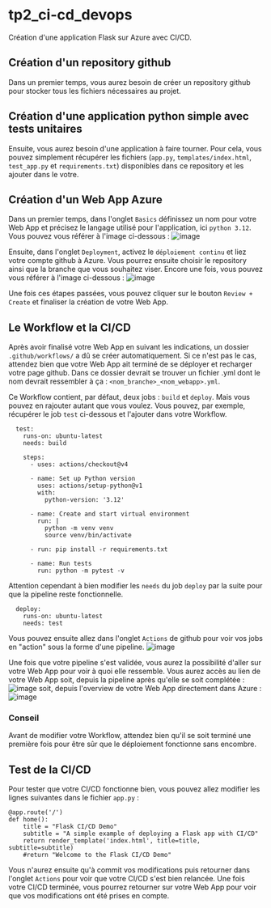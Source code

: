 # tp2_ci-cd_devops

Création d'une application Flask sur Azure avec CI/CD.

## Création d'un repository github

Dans un premier temps, vous aurez besoin de créer un repository github pour stocker tous les fichiers nécessaires au projet.

## Création d'une application python simple avec tests unitaires

Ensuite, vous aurez besoin d'une application à faire tourner. Pour cela, vous pouvez simplement récupérer les fichiers (`app.py`, `templates/index.html`, `test_app.py` et `requirements.txt`) disponibles dans ce repository et les ajouter dans le votre.

## Création d'un Web App Azure

Dans un premier temps, dans l'onglet `Basics` définissez un nom pour votre Web App et précisez le langage utilisé pour l'application, ici `python 3.12`.
Vous pouvez vous référer à l'image ci-dessous :
![image](https://github.com/Viveledelire/tp2_ci-cd_devops/assets/97473758/83e53c30-fe1b-414f-9ede-6f978b9c8418)

Ensuite, dans l'onglet `Deployment`, activez le `déploiement continu` et liez votre compte github à Azure. Vous pourrez ensuite choisir le repository ainsi que la branche que vous souhaitez viser.
Encore une fois, vous pouvez vous référer à l'image ci-dessous :
![image](https://github.com/Viveledelire/tp2_ci-cd_devops/assets/97473758/2d146171-31a6-40f2-a909-8d3e59fe09d5)

Une fois ces étapes passées, vous pouvez cliquer sur le bouton `Review + Create` et finaliser la création de votre Web App.

## Le Workflow et la CI/CD

Après avoir finalisé votre Web App en suivant les indications, un dossier `.github/workflows/` a dû se créer automatiquement. Si ce n'est pas le cas, attendez bien que votre Web App ait terminé de se déployer et recharger votre page github. 
Dans ce dossier devrait se trouver un fichier .yml dont le nom devrait ressembler à ça : `<nom_branche>_<nom_webapp>.yml`.

Ce Workflow contient, par défaut, deux jobs : `build` et `deploy`. Mais vous pouvez en rajouter autant que vous voulez. Vous pouvez, par exemple, récupérer le job `test` ci-dessous et l'ajouter dans votre Workflow.
```
  test:
    runs-on: ubuntu-latest
    needs: build

    steps:
      - uses: actions/checkout@v4

      - name: Set up Python version
        uses: actions/setup-python@v1
        with:
          python-version: '3.12'

      - name: Create and start virtual environment
        run: |
          python -m venv venv
          source venv/bin/activate
          
      - run: pip install -r requirements.txt 
      
      - name: Run tests
        run: python -m pytest -v
```
Attention cependant à bien modifier les `needs` du job `deploy` par la suite pour que la pipeline reste fonctionnelle.
```
  deploy:
    runs-on: ubuntu-latest
    needs: test
```
Vous pouvez ensuite allez dans l'onglet `Actions` de github pour voir vos jobs en "action" sous la forme d'une pipeline.
![image](https://github.com/Viveledelire/tp2_ci-cd_devops/assets/97473758/41177943-5b80-40e4-93e7-f7138965efb9)

Une fois que votre pipeline s'est validée, vous aurez la possibilité d'aller sur votre Web App pour voir à quoi elle ressemble.
Vous aurez accès au lien de votre Web App soit, depuis la pipeline après qu'elle se soit complétée : 
![image](https://github.com/Viveledelire/tp2_ci-cd_devops/assets/97473758/4ec87540-30c4-41ad-b262-09fb07bc9e8b)
soit, depuis l'overview de votre Web App directement dans Azure : 
![image](https://github.com/Viveledelire/tp2_ci-cd_devops/assets/97473758/1132d106-234f-4ce6-aa76-9c6c72338f59)

### Conseil

Avant de modifier votre Workflow, attendez bien qu'il se soit terminé une première fois pour être sûr que le déploiement fonctionne sans encombre.

## Test de la CI/CD

Pour tester que votre CI/CD fonctionne bien, vous pouvez allez modifier les lignes suivantes dans le fichier `app.py` :
```
@app.route('/')
def home():
    title = "Flask CI/CD Demo"
    subtitle = "A simple example of deploying a Flask app with CI/CD"
    return render_template('index.html', title=title, subtitle=subtitle)
    #return "Welcome to the Flask CI/CD Demo"
```

Vous n'aurez ensuite qu'à commit vos modifications puis retourner dans l'onglet `Actions` pour voir que votre CI/CD s'est bien relancée.
Une fois votre CI/CD terminée, vous pourrez retourner sur votre Web App pour voir que vos modifications ont été prises en compte.
